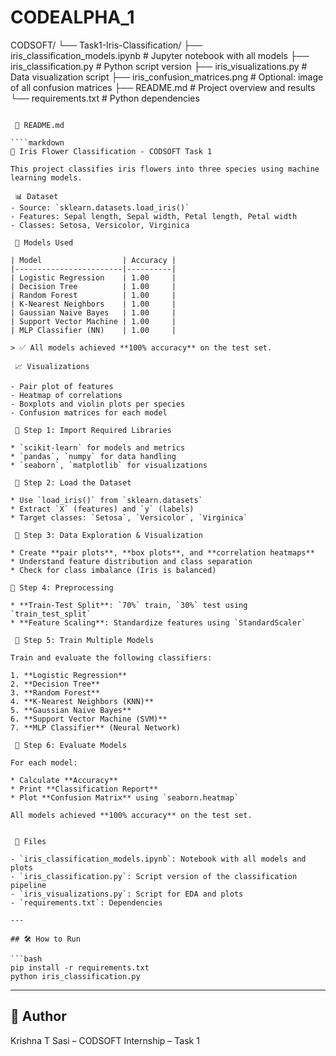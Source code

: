 # CODEALPHA_1

CODSOFT/
└── Task1-Iris-Classification/
    ├── iris_classification_models.ipynb        # Jupyter notebook with all models
    ├── iris_classification.py                  # Python script version
    ├── iris_visualizations.py                  # Data visualization script
    ├── iris_confusion_matrices.png             # Optional: image of all confusion matrices
    ├── README.md                               # Project overview and results
    └── requirements.txt                        # Python dependencies
```

 📝 README.md

````markdown
🌸 Iris Flower Classification - CODSOFT Task 1

This project classifies iris flowers into three species using machine learning models.

 📊 Dataset
- Source: `sklearn.datasets.load_iris()`
- Features: Sepal length, Sepal width, Petal length, Petal width
- Classes: Setosa, Versicolor, Virginica

 🚀 Models Used

| Model                  | Accuracy |
|------------------------|----------|
| Logistic Regression    | 1.00     |
| Decision Tree          | 1.00     |
| Random Forest          | 1.00     |
| K-Nearest Neighbors    | 1.00     |
| Gaussian Naive Bayes   | 1.00     |
| Support Vector Machine | 1.00     |
| MLP Classifier (NN)    | 1.00     |

> ✅ All models achieved **100% accuracy** on the test set.

 📈 Visualizations

- Pair plot of features
- Heatmap of correlations
- Boxplots and violin plots per species
- Confusion matrices for each model

 📌 Step 1: Import Required Libraries

* `scikit-learn` for models and metrics
* `pandas`, `numpy` for data handling
* `seaborn`, `matplotlib` for visualizations

 📌 Step 2: Load the Dataset

* Use `load_iris()` from `sklearn.datasets`
* Extract `X` (features) and `y` (labels)
* Target classes: `Setosa`, `Versicolor`, `Virginica`

 📌 Step 3: Data Exploration & Visualization

* Create **pair plots**, **box plots**, and **correlation heatmaps**
* Understand feature distribution and class separation
* Check for class imbalance (Iris is balanced)

📌 Step 4: Preprocessing

* **Train-Test Split**: `70%` train, `30%` test using `train_test_split`
* **Feature Scaling**: Standardize features using `StandardScaler`

 📌 Step 5: Train Multiple Models

Train and evaluate the following classifiers:

1. **Logistic Regression**
2. **Decision Tree**
3. **Random Forest**
4. **K-Nearest Neighbors (KNN)**
5. **Gaussian Naive Bayes**
6. **Support Vector Machine (SVM)**
7. **MLP Classifier** (Neural Network)

 📌 Step 6: Evaluate Models

For each model:

* Calculate **Accuracy**
* Print **Classification Report**
* Plot **Confusion Matrix** using `seaborn.heatmap`

All models achieved **100% accuracy** on the test set.


 📂 Files

- `iris_classification_models.ipynb`: Notebook with all models and plots
- `iris_classification.py`: Script version of the classification pipeline
- `iris_visualizations.py`: Script for EDA and plots
- `requirements.txt`: Dependencies

---

## 🛠️ How to Run

```bash
pip install -r requirements.txt
python iris_classification.py
````

---

## 📌 Author

Krishna T Sasi – CODSOFT Internship – Task 1



